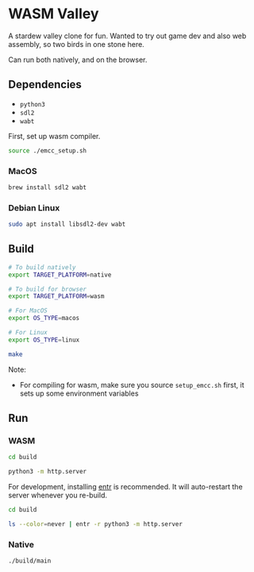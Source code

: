 # WASM Valley

A stardew valley clone for fun. Wanted to try out game dev and also web assembly, so
two birds in one stone here.

Can run both natively, and on the browser.

## Dependencies

* `python3`
* `sdl2`
* `wabt`

First, set up wasm compiler.

```bash
source ./emcc_setup.sh
```

### MacOS

```bash
brew install sdl2 wabt
```

### Debian Linux

```bash
sudo apt install libsdl2-dev wabt
```

## Build

```bash
# To build natively
export TARGET_PLATFORM=native

# To build for browser
export TARGET_PLATFORM=wasm

# For MacOS
export OS_TYPE=macos

# For Linux
export OS_TYPE=linux

make
```

Note:
* For compiling for wasm, make sure you source `setup_emcc.sh`
  first, it sets up some environment variables


## Run

### WASM

```bash
cd build

python3 -m http.server
```

For development, installing [entr](https://github.com/clibs/entr) is recommended.
It will auto-restart the server whenever you re-build.

```bash
cd build

ls --color=never | entr -r python3 -m http.server
```

### Native

```bash
./build/main
```


